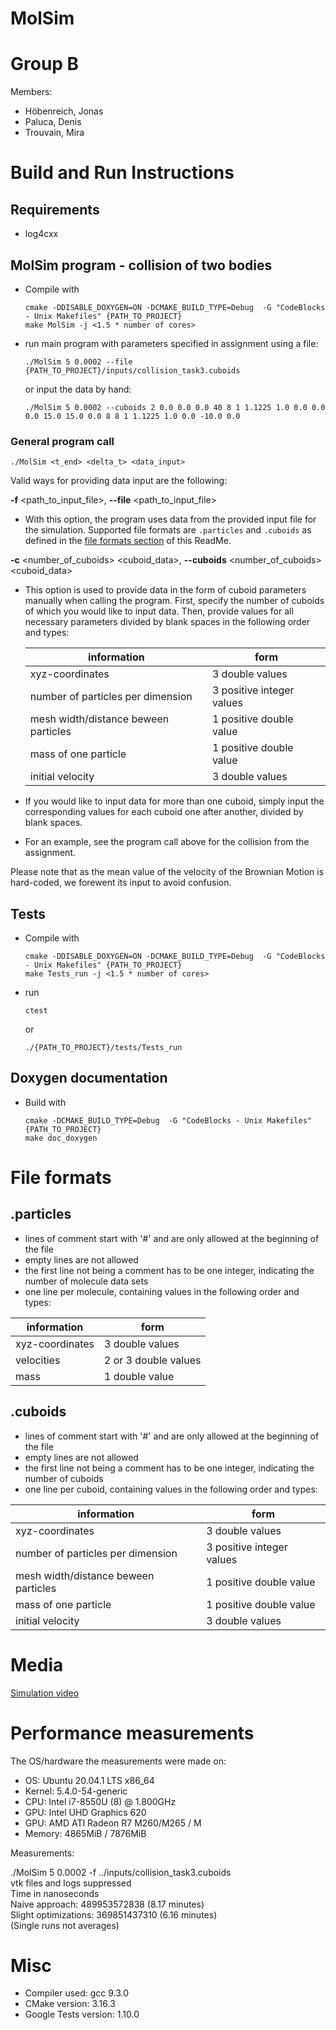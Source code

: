MolSim
===

# Group B #
Members:
* Höbenreich, Jonas
* Paluca, Denis
* Trouvain, Mira


# Build and Run Instructions #
## Requirements
- log4cxx

## MolSim program - collision of two bodies ##

* Compile with 

      cmake -DDISABLE_DOXYGEN=ON -DCMAKE_BUILD_TYPE=Debug  -G "CodeBlocks - Unix Makefiles" {PATH_TO_PROJECT}
      make MolSim -j <1.5 * number of cores>
      
* run main program with parameters specified in assignment using a file:

      ./MolSim 5 0.0002 --file {PATH_TO_PROJECT}/inputs/collision_task3.cuboids

  or input the data by hand:

      ./MolSim 5 0.0002 --cuboids 2 0.0 0.0 0.0 40 8 1 1.1225 1.0 0.0 0.0 0.0 15.0 15.0 0.0 8 8 1 1.1225 1.0 0.0 -10.0 0.0

### General program call

    ./MolSim <t_end> <delta_t> <data_input>

  Valid ways for providing data input are the following:

  **-f** <path_to_input_file>, **--file** <path_to_input_file>  
  * With this option, the program uses data from the provided input file for the simulation. Supported file formats are `.particles` and `.cuboids` as defined in the [file formats section](#file-formats) of this ReadMe.
  

  **-c** <number_of_cuboids> <cuboid_data>, **--cuboids** <number_of_cuboids> <cuboid_data>   
  * This option is used to provide data in the form of cuboid parameters manually when calling the program. First, specify the number of cuboids of which you would like to input data. Then, provide values for all necessary parameters divided by blank spaces in the following order and types:

      <center>

      information | form
      --- | ---
      xyz-coordinates | 3 double values
      number of particles per dimension | 3 positive integer values
      mesh width/distance beween particles | 1 positive double value
      mass of one particle | 1 positive double value
      initial velocity | 3 double values  
</center>

  * If you would like to input data for more than one cuboid, simply input the corresponding values for each cuboid one after another, divided by blank spaces.

  * For an example, see the program call above for the collision from the assignment. 
  

  Please note that as the mean value of the velocity of the Brownian Motion is hard-coded, we forewent its input to avoid confusion. 

## Tests ##

* Compile with

      cmake -DDISABLE_DOXYGEN=ON -DCMAKE_BUILD_TYPE=Debug  -G "CodeBlocks - Unix Makefiles" {PATH_TO_PROJECT}
      make Tests_run -j <1.5 * number of cores>

* run
      
      ctest

  or

      ./{PATH_TO_PROJECT}/tests/Tests_run

## Doxygen documentation ##
* Build with

      cmake -DCMAKE_BUILD_TYPE=Debug  -G "CodeBlocks - Unix Makefiles" {PATH_TO_PROJECT}
      make doc_doxygen

# File formats #

## .particles ##

* lines of comment start with '#' and are only allowed at the beginning of the file
* empty lines are not allowed
* the first line not being a comment has to be one integer, indicating the number of molecule data sets
* one line per molecule, containing values in the following order and types:

<center>

information | form
--- | ---
xyz-coordinates | 3 double values
velocities | 2 or 3 double values
mass | 1 double value
</center>

## .cuboids ##

* lines of comment start with '#' and are only allowed at the beginning of the file
* empty lines are not allowed
* the first line not being a comment has to be one integer, indicating the number of cuboids
* one line per cuboid, containing values in the following order and types:

<center>

information | form
--- | ---
xyz-coordinates | 3 double values
number of particles per dimension | 3 positive integer values
mesh width/distance beween particles | 1 positive double value
mass of one particle | 1 positive double value
initial velocity | 3 double values  

</center>

# Media #
[Simulation video](https://youtu.be/IOv_u4uau1g)


# Performance measurements

The OS/hardware the measurements were made on:

* OS: Ubuntu 20.04.1 LTS x86_64  
* Kernel: 5.4.0-54-generic  
* CPU: Intel i7-8550U (8) @ 1.800GHz  
* GPU: Intel UHD Graphics 620  
* GPU: AMD ATI Radeon R7 M260/M265 / M  
* Memory: 4865MiB / 7876MiB

Measurements:

./MolSim 5 0.0002 -f ../inputs/collision_task3.cuboids  
vtk files and logs suppressed  
Time in nanoseconds  
Naive approach: 489953572838 (8.17 minutes)  
Slight optimizations: 369851437310 (6.16 minutes)  
(Single runs not averages)

# Misc #
* Compiler used: gcc 9.3.0
* CMake version: 3.16.3
* Google Tests version: 1.10.0

